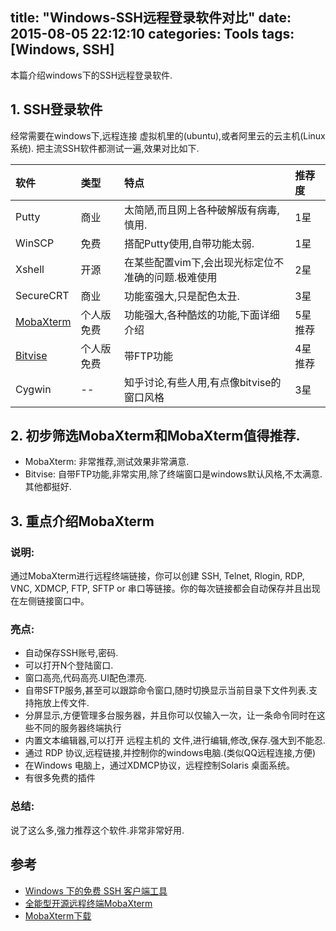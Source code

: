 title: "Windows-SSH远程登录软件对比"
date: 2015-08-05 22:12:10
categories: Tools
tags: [Windows, SSH]
---
本篇介绍windows下的SSH远程登录软件.

<!-- more -->

## 1. SSH登录软件

经常需要在windows下,远程连接 虚拟机里的(ubuntu),或者阿里云的云主机(Linux系统).
把主流SSH软件都测试一遍,效果对比如下.


| 软件|类型|特点|推荐度|
|:---|:---|:---|:---|
|Putty|商业|太简陋,而且网上各种破解版有病毒,慎用.| 1星|
|WinSCP|免费|搭配Putty使用,自带功能太弱.| 1星
|Xshell|开源|在某些配置vim下,会出现光标定位不准确的问题.极难使用| 2星|
|SecureCRT|商业|功能蛮强大,只是配色太丑.| 3星|
|[MobaXterm](http://mobaxterm.mobatek.net/download.html)| 个人版免费|功能强大,各种酷炫的功能,下面详细介绍| 5星推荐|
|[Bitvise](http://www.bitvise.com/download-area#)| 个人版免费|带FTP功能| 4星推荐
|Cygwin|--| 知乎讨论,有些人用,有点像bitvise的窗口风格| 3星|



## 2. 初步筛选MobaXterm和MobaXterm值得推荐.

- MobaXterm: 非常推荐,测试效果非常满意.
- Bitvise: 自带FTP功能,非常实用,除了终端窗口是windows默认风格,不太满意.其他都挺好.


## 3. 重点介绍MobaXterm

### 说明:
通过MobaXterm进行远程终端链接，你可以创建 SSH, Telnet, Rlogin, RDP, VNC, XDMCP, FTP, SFTP or 串口等链接。你的每次链接都会自动保存并且出现在左侧链接窗口中。


### 亮点:

- 自动保存SSH账号,密码.
- 可以打开N个登陆窗口.
- 窗口高亮,代码高亮.UI配色漂亮.
- 自带SFTP服务,甚至可以跟踪命令窗口,随时切换显示当前目录下文件列表.支持拖放上传文件.
- 分屏显示,方便管理多台服务器，并且你可以仅输入一次，让一条命令同时在这些不同的服务器终端执行
- 内置文本编辑器,可以打开 远程主机的 文件,进行编辑,修改,保存.强大到不能忍.
- 通过 RDP 协议,远程链接,并控制你的windows电脑.(类似QQ远程连接,方便)
- 在Windows 电脑上，通过XDMCP协议，远程控制Solaris 桌面系统。
- 有很多免费的插件

### 总结:
说了这么多,强力推荐这个软件.非常非常好用.



## 参考

- [Windows 下的免费 SSH 客户端工具](https://linux.cn/article-5468-1.html)
- [全能型开源远程终端MobaXterm](http://jingxuan.io/?p=182)
- [MobaXterm下载](http://www.xdowns.com/soft/6/99/2012/Soft_84973.html)
